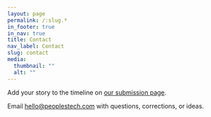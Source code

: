 ```yaml
---
layout: page
permalink: /:slug.*
in_footer: true
in_nav: true
title: Contact
nav_label: Contact
slug: contact
media:
  thumbnail: ""
  alt: ""
---
```

Add your story to the timeline on [our submission page](/participate).

Email [hello@peoplestech.com](mailto:hello@peoplestech.com) with questions, corrections, or ideas.